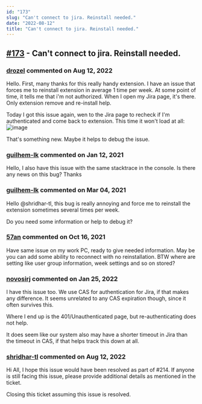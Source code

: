 ```yaml
---
id: "173"
slug: "Can't connect to jira. Reinstall needed."
date: "2022-08-12"
title: "Can't connect to jira. Reinstall needed."
---
```



## [#173](https://github.com/shridhar-tl/jira-assistant/issues/173) - Can't connect to jira. Reinstall needed.

### [drozel](https://github.com/drozel) commented on Aug 12, 2022

Hello. First, many thanks for this really handy extension.
I have an issue that forces me to reinstall extension in average 1 time per week.
At some point of time, it tells me that i'm not authorized. When I open my Jira page, it's there. Only extension remove and re-install help.

Today I got this issue again, wen to the Jira page to recheck if I'm authenticated and come back to extension. This time it won't load at all:
![image](https://user-images.githubusercontent.com/6229397/98578544-c8535580-22bd-11eb-91f8-1e561499bfdd.png)

That's something new. Maybe it helps to debug the issue.

### [guilhem-lk](https://github.com/guilhem-lk) commented on Jan 12, 2021

Hello, I also have this issue with the same stacktrace in the console. Is there any news on this bug?
Thanks

### [guilhem-lk](https://github.com/guilhem-lk) commented on Mar 04, 2021

Hello @shridhar-tl, this bug is really annoying and force me to reinstall the extension sometimes several times per week.

Do you need some information or help to debug it?

### [57an](https://github.com/57an) commented on Oct 16, 2021

Have same issue on my work PC, ready to give needed information.
May be you can add some ability to reconnect with no reinstallation.
BTW where are setting like user group information, week settings and so on stored?

### [novosirj](https://github.com/novosirj) commented on Jan 25, 2022

I have this issue too. We use CAS for authentication for Jira, if that makes any difference. It seems unrelated to any CAS expiration though, since it often survives this.

Where I end up is the 401/Unauthenticated page, but re-authenticating does not help.

It does seem like our system also may have a shorter timeout in Jira than the timeout in CAS, if that helps track this down at all.

### [shridhar-tl](https://github.com/shridhar-tl) commented on Aug 12, 2022

Hi All, I hope this issue would have been resolved as part of #214. If anyone is still facing this issue, please provide additional details as mentioned in the ticket.

Closing this ticket assuming this issue is resolved.
